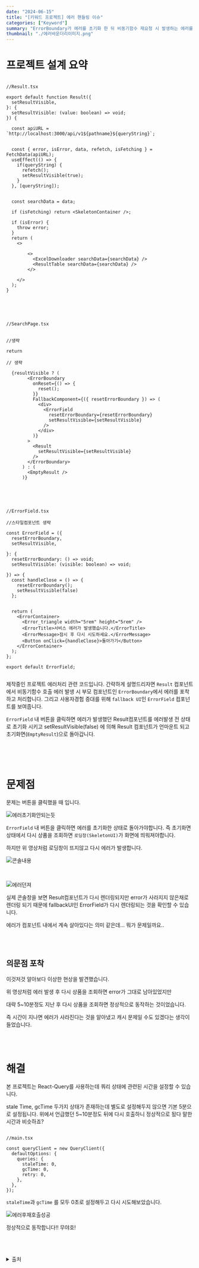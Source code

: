 ```yaml
---
date: "2024-06-15"
title: "[키워드 프로젝트] 에러 핸들링 이슈"
categories: ["Keyword"]
summary: "ErrorBoundary가 에러를 초기화 한 뒤 비동기함수 재요청 시 발생하는 에러를 해결해봅시다."
thumbnail: "./에러바운더리이미지.png"
---
```


# 프로젝트 설계 요약

```tsx

//Result.tsx

export default function Result({
  setResultVisible,
}: {
  setResultVisible: (value: boolean) => void;
}) {

  const apiURL = `http://localhost:3000/api/v1${pathname}${queryString}`;


  const { error, isError, data, refetch, isFetching } = FetchData(apiURL);
  useEffect(() => {
    if(queryString) {
      refetch();
      setResultVisible(true);
    }
  }, [queryString]);


  const searchData = data;

  if (isFetching) return <SkeletonContainer />;

  if (isError) {
    throw error;
  }
  return (
    <>
    
        <>
          <ExcelDownloader searchData={searchData} />
          <ResultTable searchData={searchData} />
        </>
   
    </>
  );
}
```
<br>
<br>

```tsx

//SearchPage.tsx


//생략

return 

// 생략

  {resultVisible ? (
        <ErrorBoundary
          onReset={() => {
            reset();
          }}
          FallbackComponent={({ resetErrorBoundary }) => (
            <div>
              <ErrorField
                resetErrorBoundary={resetErrorBoundary}
                setResultVisible={setResultVisible}
              />
            </div>
          )}
        >
          <Result
            setResultVisible={setResultVisible}
          />
        </ErrorBoundary>
      ) : (
        <EmptyResult />
      )}
```


<br>
<br>


```tsx

//ErrorField.tsx

//스타일컴포넌트 생략

const ErrorField = ({
  resetErrorBoundary,
  setResultVisible,

}: {
  resetErrorBoundary: () => void;
  setResultVisible: (visible: boolean) => void;

}) => {
  const handleClose = () => {
    resetErrorBoundary();
    setResultVisible(false)
  };


  return (
    <ErrorContainer>
      <Error_triangle width="5rem" height="5rem" />
      <ErrorTitle>서비스 에러가 발생했습니다.</ErrorTitle>
      <ErrorMessage>잠시 후 다시 시도하세요.</ErrorMessage>
      <Button onClick={handleClose}>돌아가기</Button>
    </ErrorContainer>
  );
};

export default ErrorField;


```


제작중인 프로젝트 에러처리 관련 코드입니다. 간략하게 설명드리자면 `Result` 컴포넌트에서 비동기함수 호출 에러 발생 시 부모 컴포넌트인 `ErrorBoundary`에서 에러를 포착하고 처리합니다. 그리고 사용자경험 증대를 위해 `fallback UI`인 `ErrorField` 컴포넌트를 보여줍니다.

`ErrorField` 내 버튼을 클릭하면 에러가 발생했던 Result컴포넌트를 에러발생 전 상태로 초기화 시키고  setResultVisible(false) 에 의해 Result 컴포넌트가 언마운트 되고 초기화면(`EmptyResult`)으로 돌아갑니다. 

<br>
<br>
<br>

# 문제점

문제는 버튼을 클릭했을 때 입니다.

![에러초기화안되는듯](에러초기화안되는듯.gif)

`ErrorField` 내 버튼을 클릭하면 에러를 초기화한 상태로 돌아가야합니다. 즉 초기화면 상태에서 다시 상품을 조회하면 `로딩창(SkeletonUI)`가 화면에 띄워져야합니다. 

하지만 위 영상처럼 로딩창이 뜨지않고 다시 에러가 발생합니다. 

![콘솔내용](콘솔내용.png)

<br>

![에러던져](에러던져.png)

실제 콘솔창을 보면 Result컴포넌트가 다시 렌더링되지만 error가 사라지지 않은채로 렌더링 되기 때문에 fallbackUI인 ErrorField가 다시 렌더링되는 것을 확인할 수 있습니다. 

에러가 컴포넌트 내에서 계속 살아있다는 의미 같은데... 뭐가 문제일까요..

<br>
<br>

## 의문점 포착

이것저것 알아보다 이상한 현상을 발견했습니다. 

위 영상처럼 에러 발생 후 다시 상품을 조회하면 error가 그대로 남아있었지만

대략 5~10분정도 지난 후 다시 상품을 조회하면 정상적으로 동작하는 것이었습니다. 

즉 시간이 지나면 에러가 사라진다는 것을 알아냈고 캐시 문제일 수도 있겠다는 생각이 들었습니다. 

<br>
<br>

# 해결

본 프로젝트는 React-Query를 사용하는데 쿼리 상태에 관련된 시간을 설정할 수 있습니다. 

stale Time, gcTime 두가지 상태가 존재하는데 별도로 설정해두지 않으면 기본 5분으로 설정됩니다. 위에서 언급했던 5~10분정도 뒤에 다시 호출하니 정상적으로 됬다 말한 시간과 비슷하죠?

```tsx

//main.tsx

const queryClient = new QueryClient({
  defaultOptions: {
    queries: {
      staleTime: 0,
      gcTime: 0,
      retry: 0,
    },
  },
});

```

`staleTime`과 `gcTime` 를 모두 0초로 설정해두고 다시 시도해보았습니다.


![에러후재호출성공](에러후재호출성공.gif)


정상적으로 동작합니다!! 무야호!

<br>
<br>
<br>

<details>

<summary>출처</summary>

<div markdown="1">

오로지 내 머리

</div>

</details>
